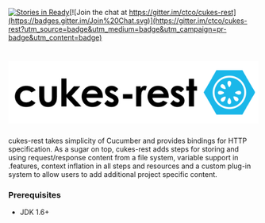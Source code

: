 [![Stories in Ready](https://badge.waffle.io/ctco/cukes-rest.png?label=ready&title=Ready)](https://waffle.io/ctco/cukes-rest)[![Join the chat at https://gitter.im/ctco/cukes-rest](https://badges.gitter.im/Join%20Chat.svg)](https://gitter.im/ctco/cukes-rest?utm_source=badge&utm_medium=badge&utm_campaign=pr-badge&utm_content=badge)
# ![Logo](cukes-rest-logo.png)
cukes-rest takes simplicity of Cucumber and provides bindings for HTTP specification. As a sugar on top, cukes-rest
adds steps for storing and using request/response content from a file system, variable support in .features, context 
inflation in all steps and resources and a custom plug-in system to allow users to add additional project specific
content.           
### Prerequisites
- JDK 1.6+
